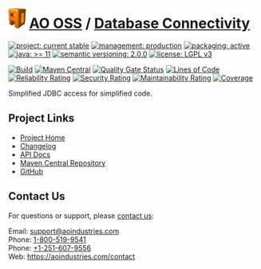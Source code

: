 # [<img src="ao-logo.png" alt="AO Logo" width="35" height="40">](https://github.com/ao-apps) [AO OSS](https://github.com/ao-apps/ao-oss) / [Database Connectivity](https://github.com/ao-apps/ao-dbc)

[![project: current stable](https://oss.aoapps.com/ao-badges/project-current-stable.svg)](https://aoindustries.com/life-cycle#project-current-stable)
[![management: production](https://oss.aoapps.com/ao-badges/management-production.svg)](https://aoindustries.com/life-cycle#management-production)
[![packaging: active](https://oss.aoapps.com/ao-badges/packaging-active.svg)](https://aoindustries.com/life-cycle#packaging-active)  
[![java: &gt;= 11](https://oss.aoapps.com/ao-badges/java-11.svg)](https://docs.oracle.com/en/java/javase/11/)
[![semantic versioning: 2.0.0](https://oss.aoapps.com/ao-badges/semver-2.0.0.svg)](https://semver.org/spec/v2.0.0.html)
[![license: LGPL v3](https://oss.aoapps.com/ao-badges/license-lgpl-3.0.svg)](https://www.gnu.org/licenses/lgpl-3.0)

[![Build](https://github.com/ao-apps/ao-dbc/workflows/Build/badge.svg?branch=master)](https://github.com/ao-apps/ao-dbc/actions?query=workflow%3ABuild)
[![Maven Central](https://maven-badges.herokuapp.com/maven-central/com.aoapps/ao-dbc/badge.svg)](https://maven-badges.herokuapp.com/maven-central/com.aoapps/ao-dbc)
[![Quality Gate Status](https://sonarcloud.io/api/project_badges/measure?branch=master&project=com.aoapps%3Aao-dbc&metric=alert_status)](https://sonarcloud.io/dashboard?branch=master&id=com.aoapps%3Aao-dbc)
[![Lines of Code](https://sonarcloud.io/api/project_badges/measure?branch=master&project=com.aoapps%3Aao-dbc&metric=ncloc)](https://sonarcloud.io/component_measures?branch=master&id=com.aoapps%3Aao-dbc&metric=ncloc)  
[![Reliability Rating](https://sonarcloud.io/api/project_badges/measure?branch=master&project=com.aoapps%3Aao-dbc&metric=reliability_rating)](https://sonarcloud.io/component_measures?branch=master&id=com.aoapps%3Aao-dbc&metric=Reliability)
[![Security Rating](https://sonarcloud.io/api/project_badges/measure?branch=master&project=com.aoapps%3Aao-dbc&metric=security_rating)](https://sonarcloud.io/component_measures?branch=master&id=com.aoapps%3Aao-dbc&metric=Security)
[![Maintainability Rating](https://sonarcloud.io/api/project_badges/measure?branch=master&project=com.aoapps%3Aao-dbc&metric=sqale_rating)](https://sonarcloud.io/component_measures?branch=master&id=com.aoapps%3Aao-dbc&metric=Maintainability)
[![Coverage](https://sonarcloud.io/api/project_badges/measure?branch=master&project=com.aoapps%3Aao-dbc&metric=coverage)](https://sonarcloud.io/component_measures?branch=master&id=com.aoapps%3Aao-dbc&metric=Coverage)

Simplified JDBC access for simplified code.

## Project Links
* [Project Home](https://oss.aoapps.com/dbc/)
* [Changelog](https://oss.aoapps.com/dbc/changelog)
* [API Docs](https://oss.aoapps.com/dbc/apidocs/)
* [Maven Central Repository](https://central.sonatype.com/artifact/com.aoapps/ao-dbc)
* [GitHub](https://github.com/ao-apps/ao-dbc)

## Contact Us
For questions or support, please [contact us](https://aoindustries.com/contact):

Email: [support@aoindustries.com](mailto:support@aoindustries.com)  
Phone: [1-800-519-9541](tel:1-800-519-9541)  
Phone: [+1-251-607-9556](tel:+1-251-607-9556)  
Web: https://aoindustries.com/contact
